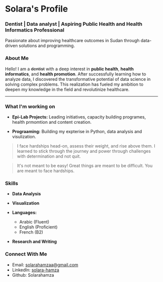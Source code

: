# Solara's Profile

### Dentist | Data analyst | Aspiring Public Health and Health Informatics Professional

Passionate about improving healthcare outcomes in Sudan through data-driven solutions and programming.

### About Me

Hello! I am a ~~dentist~~ with a deep interest in **public health**, **health informatics**, and **health promotion**. After successfully learning how to analyze data, I discovered the transformative potential of data science in solving complex problems. This realization has fueled my ambition to deepen my knowledge in the field and revolutinize healthcare.

---

### What I'm working on

* **Epi-Lab Projects:** Leading initiatives, capacity building programes, health prmomtion and content creation.

* **Prograaming:** Building my expterise in Python, data analysis and visulization.

> I face hardships head-on, assess their weight, and rise above them. I learned to stick through the journey and power through challenges with determination and not quit.

> It's not meant to be easy! Great things are meant to be difficult. You are meant to face hardships.

### Skills

* **Data Analysis**

* **Visualization**

* **Languages:**

  * Arabic (Fluent)
  * English (Proficient)
  * French (B2)

* **Research and Writing**

### Connect With Me

* Email: <solarahamzaa@gmail.com>
* LinkedIn: [solara-hamza](https://www.linkedin.com/in/solara-hamza/)
* Github: Solarahamza